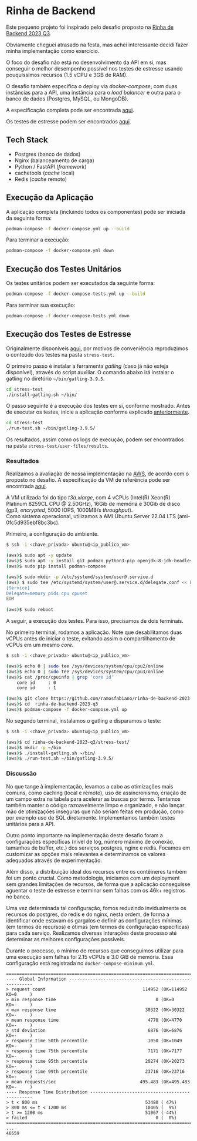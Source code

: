 # Rinha de Backend

Este pequeno projeto foi inspirado pelo desafio proposto na [Rinha de Backend 2023 Q3](https://github.com/zanfranceschi/rinha-de-backend-2023-q3).

Obviamente cheguei atrasado na festa, mas achei interessante decidi fazer minha implementação como exercício.

O foco do desafio não está no desenvolvimento da API em si, mas conseguir o melhor desempenho possível nos testes de estresse usando pouquíssimos recursos (1.5 vCPU e 3GB de RAM). 

O desafio também especifica o deploy via *docker-compose*, com duas instâncias para a API, uma instância para o *load balancer* e outra para o banco de dados (Postgres, MySQL, ou MongoDB).

A especificação completa pode ser encontrada [aqui](https://github.com/zanfranceschi/rinha-de-backend-2023-q3/blob/main/INSTRUCOES.md). 

Os testes de estresse podem ser encontrados [aqui](https://github.com/zanfranceschi/rinha-de-backend-2023-q3/tree/main/stress-test).

## Tech Stack

- Postgres (banco de dados)
- Nginx (balanceamento de carga)
- Python / FastAPI  (*framework*)
- cachetools (*cache* local)
- Redis (*cache* remoto)

## Execução da Aplicação

A aplicação completa (incluindo todos os componentes) pode ser iniciada da seguinte forma:

```bash
podman-compose -f docker-compose.yml up --build
```

Para terminar a execução:

```bash
podman-compose -f docker-compose.yml down
```

## Execução dos Testes Unitários

Os testes unitários podem ser executados da seguinte forma:

```bash
podman-compose -f docker-compose-tests.yml up --build
```

Para terminar sua execução:

```bash
podman-compose -f docker-compose-tests.yml down
```

## Execução dos Testes de Estresse

Originalmente disponíveis [aqui](https://github.com/zanfranceschi/rinha-de-backend-2023-q3/tree/main/stress-test), por motivos de conveniência reproduzimos o conteúdo dos testes na pasta `stress-test`.

O primeiro passo é instalar a ferramenta *gatling* (caso já não esteja disponível), através do script auxiliar. O comando abaixo irá instalar o gatling no diretório `~/bin/gatling-3.9.5`.

```bash
cd stress-test
./install-gatling.sh ~/bin/
```

O passo seguinte é a execução dos testes em si, conforme mostrado. Antes de executar os testes, inicie a aplicação conforme explicado [anteriormente](#execu%C3%A7%C3%A3o-da-aplica%C3%A7%C3%A3o).

```bash
cd stress-test
./run-test.sh ~/bin/gatling-3.9.5/
```

Os resultados, assim como os logs de execução, podem ser encontrados na pasta `stress-test/user-files/results`.

### Resultados

Realizamos a avaliação de nossa implementação na [AWS](https://aws.amazon.com/), de acordo com o proposto no desafio.
A especificação da VM de referência pode ser encontrada [aqui](https://github.com/zanfranceschi/rinha-de-backend-2023-q3/blob/main/misc/lshw-aws).

A VM utilizada foi do tipo *t3a.xlarge*, com 4 vCPUs (Intel(R) Xeon(R) Platinum 8259CL CPU @ 2.50GHz),
16Gib de memória e 30Gib de disco (gp3, *encrypted*, 5000 IOPS, 1000MB/s *throughput*).  
Como sistema operacional, utilizamos a AMI Ubuntu Server 22.04 LTS (ami-0fc5d935ebf8bc3bc).

Primeiro, a configuração do ambiente. 

```bash
$ ssh -i <chave_privada> ubuntu@<ip_publico_vm>

(aws)$ sudo apt -y update
(aws)$ sudo apt -y install git podman python3-pip openjdk-8-jdk-headless unzip
(aws)$ sudo pip install podman-compose

(aws)$ sudo mkdir -p /etc/systemd/system/user@.service.d
(aws) $ sudo tee /etc/systemd/system/user@.service.d/delegate.conf << EOM
[Service]
Delegate=memory pids cpu cpuset
EOM
 
(aws)$ sudo reboot
```

A seguir, a execução dos testes. Para isso, precisamos de dois terminais.

No primeiro terminal, rodamos a aplicação. Note que desabilitamos duas vCPUs antes de iniciar o teste, evitando assim o compartilhamento de vCPUs em um mesmo *core*.

```bash
$ ssh -i <chave_privada> ubuntu@<ip_publico_vm>

(aws)$ echo 0 | sudo tee /sys/devices/system/cpu/cpu2/online 
(aws)$ echo 0 | sudo tee /sys/devices/system/cpu/cpu3/online 
(aws)$ cat /proc/cpuinfo | grep 'core id' 
    core id		: 0
    core id		: 1

(aws)$ git clone https://github.com/ramosfabiano/rinha-de-backend-2023-q3.git
(aws)$ cd  rinha-de-backend-2023-q3
(aws)$ podman-compose -f docker-compose.yml up 
```

No segundo terminal, instalamos o gatling e disparamos o teste:

```bash
$ ssh -i <chave_privada> ubuntu@<ip_publico_vm>

(aws)$ cd rinha-de-backend-2023-q3/stress-test/
(aws)$ mkdir -p ~/bin 
(aws)$ ./install-gatling.sh ~/bin/
(aws)$ ./run-test.sh ~/bin/gatling-3.9.5/
```

### Discussão

No que tange à implementação, levamos a cabo as otimizações mais comuns, como caching (local e remoto), uso de
assincronismo, criação de um campo extra na tabela para acelerar as buscas por termo. Tentamos também
manter o código razoavelmente limpo e organizado, e não lançar mão de otimizações inseguras que não seriam feitas
em produção, como por exemplo uso de SQL diretamente. Implementamos também testes unitários para a API.

Outro ponto importante na implementação deste desafio foram a configurações específicas (nível de log, número máximo de conexão,
tamanhos de buffer, etc.) dos serviços postgres, nginx e redis. Focamos em customizar as opções mais relevantes e 
determinamos os valores adequados através de experimentação.

Além disso, a distribuição ideal dos recursos entre os contêineres também foi um ponto crucial. Como metodologia, iniciamos 
com um deployment sem grandes limitações de recursos, de forma que a aplicação conseguisse aguentar o teste de estresse e 
terminar sem falhas com os 46k+ registros no banco.

Uma vez determinada tal configuração, fomos reduzindo invidualmente os recursos do postgres,
do redis e do nginx, nesta ordem, de forma a identificar onde estavam os gargalos e definir as configurações
mínimas (em termos de recursos) e ótimas (em termos de configuração específicas) para cada serviço. 
Realizamos diversas interações deste processo até determinar as melhores configurações possíveis.

Durante o processo, o mínimo de recursos que conseguimos utilizar para uma execução sem falhas foi
2.15 vCPUs e 3.0 GiB de memória. Essa configuração está registrada no `docker-compose-minimum.yml`.

```
================================================================================
---- Global Information --------------------------------------------------------
> request count                                     114952 (OK=114952 KO=0     )
> min response time                                      0 (OK=0      KO=-     )
> max response time                                  30322 (OK=30322  KO=-     )
> mean response time                                  4770 (OK=4770   KO=-     )
> std deviation                                       6876 (OK=6876   KO=-     )
> response time 50th percentile                       1050 (OK=1049   KO=-     )
> response time 75th percentile                       7171 (OK=7177   KO=-     )
> response time 95th percentile                      20274 (OK=20273  KO=-     )
> response time 99th percentile                      23716 (OK=23716  KO=-     )
> mean requests/sec                                495.483 (OK=495.483 KO=-     )
---- Response Time Distribution ------------------------------------------------
> t < 800 ms                                         53480 ( 47%)
> 800 ms <= t < 1200 ms                              10405 (  9%)
> t >= 1200 ms                                       51067 ( 44%)
> failed                                                 0 (  0%)
================================================================================
...
46559
```